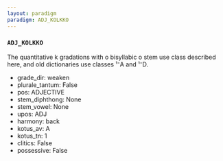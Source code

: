 ```yaml
---
layout: paradigm
paradigm: ADJ_KOLKKO
---
```

### ` ADJ_KOLKKO `

The quantitative k gradations with o bisyllabic o stem use class described here, and old dictionaries use classes ¹⁻A and ¹⁻D.
* grade_dir: weaken
* plurale_tantum: False
* pos: ADJECTIVE
* stem_diphthong: None
* stem_vowel: None
* upos: ADJ
* harmony: back
* kotus_av: A
* kotus_tn: 1
* clitics: False
* possessive: False
